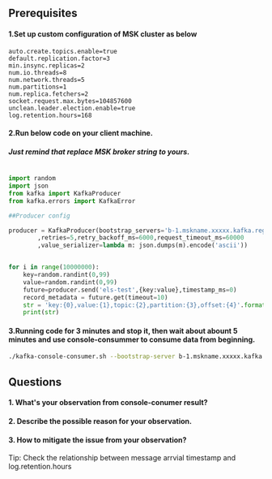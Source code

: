 ## Prerequisites

#### 1.Set up custom configuration of MSK cluster as below

    auto.create.topics.enable=true
    default.replication.factor=3
    min.insync.replicas=2
    num.io.threads=8
    num.network.threads=5
    num.partitions=1
    num.replica.fetchers=2
    socket.request.max.bytes=104857600
    unclean.leader.election.enable=true
    log.retention.hours=168

#### 2.Run below code on your client machine.
##### Just remind that replace MSK broker string to yours.

```python

import random
import json
from kafka import KafkaProducer
from kafka.errors import KafkaError

##Producer config

producer = KafkaProducer(bootstrap_servers='b-1.mskname.xxxxx.kafka.region.amazonaws.com:9092,b-2.mskname.xxxxx.kafka.region.amazonaws.com:9092,b-3.mskname.xxxxx.kafka.region.amazonaws.com:9092'
        ,retries=5,retry_backoff_ms=6000,request_timeout_ms=60000
        ,value_serializer=lambda m: json.dumps(m).encode('ascii'))


for i in range(10000000):
    key=random.randint(0,99)
    value=random.randint(0,99)
    future=producer.send('els-test',{key:value},timestamp_ms=0)
    record_metadata = future.get(timeout=10)
    str = 'key:{0},value:{1},topic:{2},partition:{3},offset:{4}'.format(key,value,record_metadata.topic,record_metadata.partition,record_metadata.offset)
    print(str)

```
#### 3.Running code for 3 minutes and stop it, then wait about abount 5 minutes and use console-consummer to consume data from beginning.

```bash
./kafka-console-consumer.sh --bootstrap-server b-1.mskname.xxxxx.kafka.region.amazonaws.com:9092,b-2.mskname.xxxxx.kafka.region.amazonaws.com:9092,b-3.mskname.xxxxx.kafka.region.amazonaws.com:9092 --topic els-test --from-beginning
```

## Questions

#### 1. What's your observation from console-conumer result?
#### 2. Describe the possible reason for your observation.
#### 3. How to mitigate the issue from your observation?

Tip: Check the relationship between message arrvial timestamp and log.retention.hours